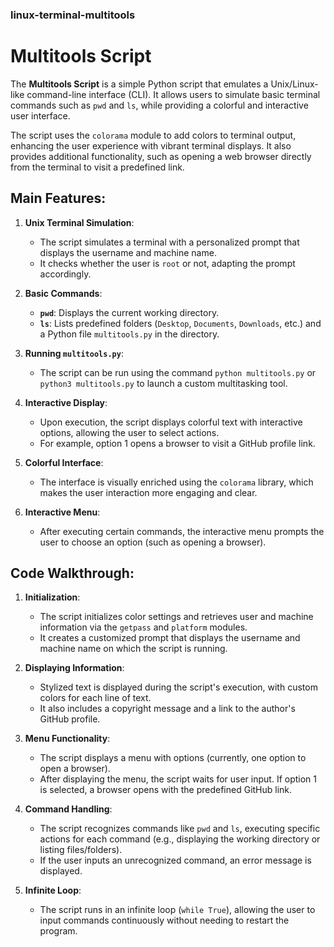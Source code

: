 ### linux-terminal-multitools

# Multitools Script

The **Multitools Script** is a simple Python script that emulates a Unix/Linux-like command-line interface (CLI). It allows users to simulate basic terminal commands such as `pwd` and `ls`, while providing a colorful and interactive user interface.

The script uses the `colorama` module to add colors to terminal output, enhancing the user experience with vibrant terminal displays. It also provides additional functionality, such as opening a web browser directly from the terminal to visit a predefined link.

## Main Features:
1. **Unix Terminal Simulation**:
   - The script simulates a terminal with a personalized prompt that displays the username and machine name.
   - It checks whether the user is `root` or not, adapting the prompt accordingly.

2. **Basic Commands**:
   - **`pwd`**: Displays the current working directory.
   - **`ls`**: Lists predefined folders (`Desktop`, `Documents`, `Downloads`, etc.) and a Python file `multitools.py` in the directory.

3. **Running `multitools.py`**:
   - The script can be run using the command `python multitools.py` or `python3 multitools.py` to launch a custom multitasking tool.

4. **Interactive Display**:
   - Upon execution, the script displays colorful text with interactive options, allowing the user to select actions.
   - For example, option 1 opens a browser to visit a GitHub profile link.

5. **Colorful Interface**:
   - The interface is visually enriched using the `colorama` library, which makes the user interaction more engaging and clear.

6. **Interactive Menu**:
   - After executing certain commands, the interactive menu prompts the user to choose an option (such as opening a browser).

## Code Walkthrough:

1. **Initialization**:
   - The script initializes color settings and retrieves user and machine information via the `getpass` and `platform` modules.
   - It creates a customized prompt that displays the username and machine name on which the script is running.

2. **Displaying Information**:
   - Stylized text is displayed during the script's execution, with custom colors for each line of text.
   - It also includes a copyright message and a link to the author's GitHub profile.

3. **Menu Functionality**:
   - The script displays a menu with options (currently, one option to open a browser).
   - After displaying the menu, the script waits for user input. If option 1 is selected, a browser opens with the predefined GitHub link.

4. **Command Handling**:
   - The script recognizes commands like `pwd` and `ls`, executing specific actions for each command (e.g., displaying the working directory or listing files/folders).
   - If the user inputs an unrecognized command, an error message is displayed.

5. **Infinite Loop**:
   - The script runs in an infinite loop (`while True`), allowing the user to input commands continuously without needing to restart the program.
